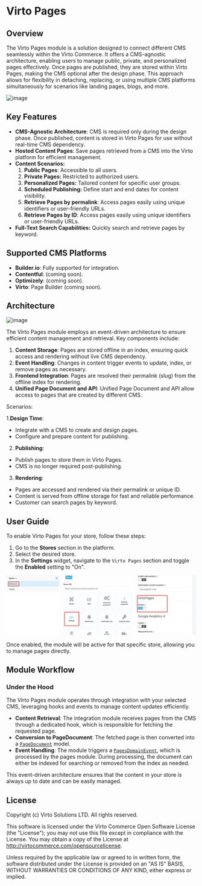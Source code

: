 # Virto Pages

## Overview

The Virto Pages module is a solution designed to connect different CMS seamlessly within the Virto Commerce. It offers a CMS-agnostic architecture, enabling users to manage public, private, and personalized pages effectively. Once pages are published, they are stored within Virto Pages, making the CMS optional after the design phase. This approach allows for flexibility in detaching, replacing, or using multiple CMS platforms simultaneously for scenarios like landing pages, blogs, and more.

![image](https://github.com/user-attachments/assets/a40ae81a-6f11-4f57-971f-cd512772bd1d)


## Key Features

* **CMS-Agnostic Architecture**: CMS is required only during the design phase. Once published, content is stored in Virto Pages for use without real-time CMS dependency.
* **Hosted Content Pages**: Save pages retrieved from a CMS into the Virto platform for efficient management.
* **Content Scenarios:**
  1. **Public Pages**: Accessible to all users.
  2. **Private Pages:** Restricted to authorized users.
  3. **Personalized Pages:** Tailored content for specific user groups.
  4. **Scheduled Publishing:** Define start and end dates for content visibility.
  5. **Retrieve Pages by permalink**: Access pages easily using unique identifiers or user-friendly URLs.
  6. **Retrieve Pages by ID**: Access pages easily using unique identifiers or user-friendly URLs.
* **Full-Text Search Capabilities:** Quickly search and retrieve pages by keyword.

## Supported CMS Platforms

* **Builder.io**: Fully supported for integration.
* **Contentful**: (coming soon).
* **Optimizely**: (coming soon).
* **Virto**: Page Builder (coming soon).

## Architecture

![image](https://github.com/user-attachments/assets/455320a6-9e13-4683-aa2e-e90a24995e78)

The Virto Pages module employs an event-driven architecture to ensure efficient content management and retrieval. Key components include:

1. **Content Storage**: Pages are stored offline in an index, ensuring quick access and rendering without live CMS dependency.
2. **Event Handling**: Changes in content trigger events to update, index, or remove pages as necessary.
3. **Frontend Integration**: Pages are resolved their permalink (slug) from the offline index for rendering.
4. **Unified Page Document and API**: Unified Page Document and API allow access to pages that are created by different CMS.

Scenarios:

1.**Design Time**:
  * Integrate with a CMS to create and design pages.
  * Configure and prepare content for publishing.
2. **Publishing**:
  * Publish pages to store them in Virto Pages.
  * CMS is no longer required post-publishing.
3. **Rendering**:
  * Pages are accessed and rendered via their permalink or unique ID.
  * Content is served from offline storage for fast and reliable performance.
  * Customer can search pages by keyword.

## User Guide

To enable Virto Pages for your store, follow these steps:

1. Go to the **Stores** section in the platform.
2. Select the desired store.
3. In the **Settings** widget, navigate to the `Virto Pages` section and toggle the **Enabled** setting to "On".

![Enable Module Pages](docs/media/enable-module-pages.png)

Once enabled, the module will be active for that specific store, allowing you to manage pages directly.

## Module Workflow

### Under the Hood

The Virto Pages module operates through integration with your selected CMS, leveraging hooks and events to manage content updates efficiently.

- **Content Retrieval**: The integration module receives pages from the CMS through a dedicated hook, which is responsible for fetching the requested page.
- **Conversion to PageDocument**: The fetched page is then converted into a [`PageDocument`](src/VirtoCommerce.Pages.Core/Models/PageDocument.cs) model.
- **Event Handling**: The module triggers a [`PagesDomainEvent`](src/VirtoCommerce.Pages.Data/Handlers/PageChangedHandler.cs), which is processed by the pages module. During processing, the document can either be indexed for searching or removed from the index as needed.

This event-driven architecture ensures that the content in your store is always up to date and can be easily managed.

## License
Copyright (c) Virto Solutions LTD.  All rights reserved.

This software is licensed under the Virto Commerce Open Software License (the "License"); you
may not use this file except in compliance with the License. You may
obtain a copy of the License at http://virtocommerce.com/opensourcelicense.

Unless required by the applicable law or agreed to in written form, the software
distributed under the License is provided on an "AS IS" BASIS,
WITHOUT WARRANTIES OR CONDITIONS OF ANY KIND, either express or
implied.

